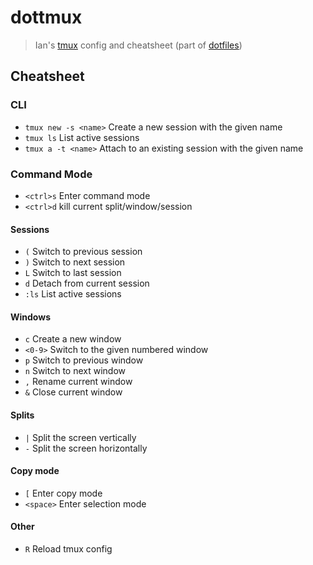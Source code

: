 # dottmux
> Ian's [tmux][tmuxUrl] config and cheatsheet (part of [dotfiles][dotfilesUrl])

## Cheatsheet

### CLI

- `tmux new -s <name>` Create a new session with the given name
- `tmux ls` List active sessions
- `tmux a -t <name>` Attach to an existing session with the given name

### Command Mode

- `<ctrl>s` Enter command mode
- `<ctrl>d` kill current split/window/session

#### Sessions

- `(` Switch to previous session
- `)` Switch to next session
- `L` Switch to last session
- `d` Detach from current session
- `:ls` List active sessions

#### Windows

- `c` Create a new window
- `<0-9>` Switch to the given numbered window
- `p` Switch to previous window
- `n` Switch to next window
- `,` Rename current window
- `&` Close current window

#### Splits

- `|` Split the screen vertically
- `-` Split the screen horizontally

#### Copy mode

- `[` Enter copy mode
- `<space>` Enter selection mode

#### Other

- `R` Reload tmux config

[tmuxUrl]: https://github.com/tmux/tmux
[dotfilesUrl]: https://github.com/ianwalter/dotfiles
